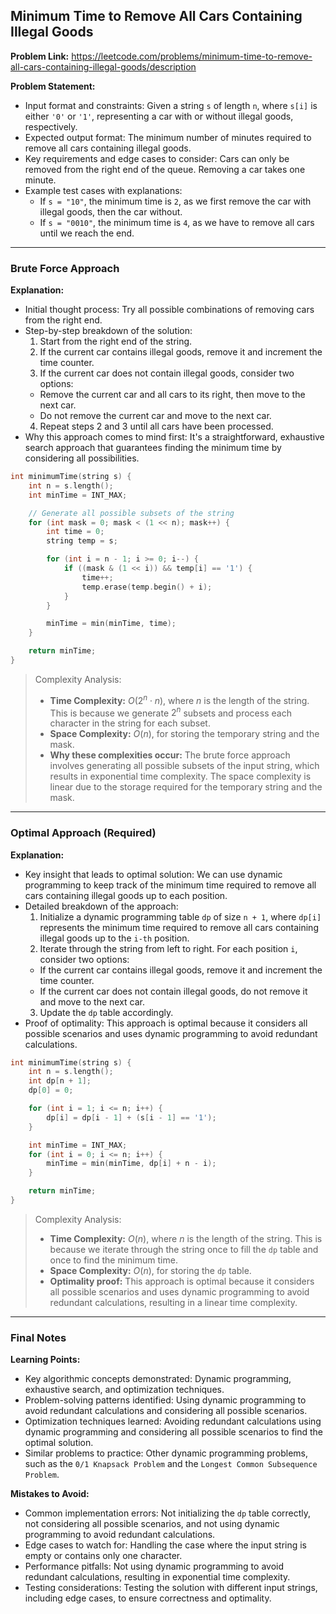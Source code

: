 ## Minimum Time to Remove All Cars Containing Illegal Goods
**Problem Link:** https://leetcode.com/problems/minimum-time-to-remove-all-cars-containing-illegal-goods/description

**Problem Statement:**
- Input format and constraints: Given a string `s` of length `n`, where `s[i]` is either `'0'` or `'1'`, representing a car with or without illegal goods, respectively.
- Expected output format: The minimum number of minutes required to remove all cars containing illegal goods.
- Key requirements and edge cases to consider: Cars can only be removed from the right end of the queue. Removing a car takes one minute.
- Example test cases with explanations:
  - If `s = "10"`, the minimum time is `2`, as we first remove the car with illegal goods, then the car without.
  - If `s = "0010"`, the minimum time is `4`, as we have to remove all cars until we reach the end.

---

### Brute Force Approach

**Explanation:**
- Initial thought process: Try all possible combinations of removing cars from the right end.
- Step-by-step breakdown of the solution:
  1. Start from the right end of the string.
  2. If the current car contains illegal goods, remove it and increment the time counter.
  3. If the current car does not contain illegal goods, consider two options:
    - Remove the current car and all cars to its right, then move to the next car.
    - Do not remove the current car and move to the next car.
  4. Repeat steps 2 and 3 until all cars have been processed.
- Why this approach comes to mind first: It's a straightforward, exhaustive search approach that guarantees finding the minimum time by considering all possibilities.

```cpp
int minimumTime(string s) {
    int n = s.length();
    int minTime = INT_MAX;

    // Generate all possible subsets of the string
    for (int mask = 0; mask < (1 << n); mask++) {
        int time = 0;
        string temp = s;

        for (int i = n - 1; i >= 0; i--) {
            if ((mask & (1 << i)) && temp[i] == '1') {
                time++;
                temp.erase(temp.begin() + i);
            }
        }

        minTime = min(minTime, time);
    }

    return minTime;
}
```

> Complexity Analysis:
> - **Time Complexity:** $O(2^n \cdot n)$, where $n$ is the length of the string. This is because we generate $2^n$ subsets and process each character in the string for each subset.
> - **Space Complexity:** $O(n)$, for storing the temporary string and the mask.
> - **Why these complexities occur:** The brute force approach involves generating all possible subsets of the input string, which results in exponential time complexity. The space complexity is linear due to the storage required for the temporary string and the mask.

---

### Optimal Approach (Required)

**Explanation:**
- Key insight that leads to optimal solution: We can use dynamic programming to keep track of the minimum time required to remove all cars containing illegal goods up to each position.
- Detailed breakdown of the approach:
  1. Initialize a dynamic programming table `dp` of size `n + 1`, where `dp[i]` represents the minimum time required to remove all cars containing illegal goods up to the `i-th` position.
  2. Iterate through the string from left to right. For each position `i`, consider two options:
    - If the current car contains illegal goods, remove it and increment the time counter.
    - If the current car does not contain illegal goods, do not remove it and move to the next car.
  3. Update the `dp` table accordingly.
- Proof of optimality: This approach is optimal because it considers all possible scenarios and uses dynamic programming to avoid redundant calculations.

```cpp
int minimumTime(string s) {
    int n = s.length();
    int dp[n + 1];
    dp[0] = 0;

    for (int i = 1; i <= n; i++) {
        dp[i] = dp[i - 1] + (s[i - 1] == '1');
    }

    int minTime = INT_MAX;
    for (int i = 0; i <= n; i++) {
        minTime = min(minTime, dp[i] + n - i);
    }

    return minTime;
}
```

> Complexity Analysis:
> - **Time Complexity:** $O(n)$, where $n$ is the length of the string. This is because we iterate through the string once to fill the `dp` table and once to find the minimum time.
> - **Space Complexity:** $O(n)$, for storing the `dp` table.
> - **Optimality proof:** This approach is optimal because it considers all possible scenarios and uses dynamic programming to avoid redundant calculations, resulting in a linear time complexity.

---

### Final Notes

**Learning Points:**
- Key algorithmic concepts demonstrated: Dynamic programming, exhaustive search, and optimization techniques.
- Problem-solving patterns identified: Using dynamic programming to avoid redundant calculations and considering all possible scenarios.
- Optimization techniques learned: Avoiding redundant calculations using dynamic programming and considering all possible scenarios to find the optimal solution.
- Similar problems to practice: Other dynamic programming problems, such as the `0/1 Knapsack Problem` and the `Longest Common Subsequence Problem`.

**Mistakes to Avoid:**
- Common implementation errors: Not initializing the `dp` table correctly, not considering all possible scenarios, and not using dynamic programming to avoid redundant calculations.
- Edge cases to watch for: Handling the case where the input string is empty or contains only one character.
- Performance pitfalls: Not using dynamic programming to avoid redundant calculations, resulting in exponential time complexity.
- Testing considerations: Testing the solution with different input strings, including edge cases, to ensure correctness and optimality.